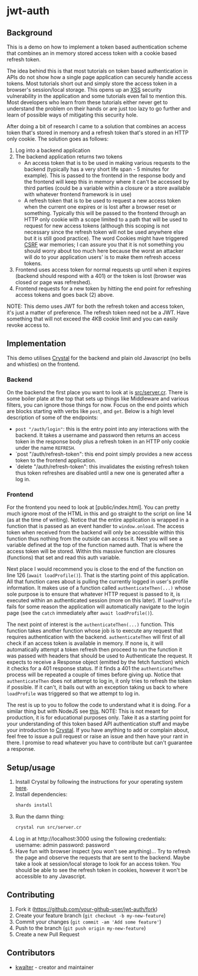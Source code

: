 # jwt-auth

## Background

This is a demo on how to implement a token based authentication scheme that
combines an in memory stored access token with a cookie based refresh token.

The idea behind this is that most tutorials on token based authentication
in APIs do not show how a single page application can securely handle
access tokens. Most tutorials short out and simply store the access
token in a browser's session/local storage. This opens up an
[XSS](https://en.wikipedia.org/wiki/Cross-site_scripting) security
vulnerability in the application and some tutorials even fail to mention this.
Most developers who learn from these tutorials either never get to
understand the problem on their hands or are just too lazy to go further
and learn of possible ways of mitigating this security hole.

After doing a bit of research I came to a solution that combines
an access token that's stored in memory and a refresh token that's stored
in an HTTP only cookie. The solution goes as follows:

1. Log into a backend application
2. The backend application returns two tokens
    - An access token that is to be used in making various requests to the
      backend (typically has a very short life span - 5 minutes for example).
      This is passed to the frontend in the response body and the frontend
      will keep this in memory where it can't be accessed by third parties
      (could be a variable within a closure or a store available with whatever
      frontend framework is in use)
    - A refresh token that is to be used to request a new access token when
      the current one expires or is lost after a browser reset or something.
      Typically this will be passed to the frontend through an HTTP only
      cookie with a scope limited to a path that will be used to request for
      new access tokens (although this scoping is not necessary since the
      refresh token will not be used anywhere else but it is still good
      practice). The word Cookies might have triggered
      [CSRF](https://en.wikipedia.org/wiki/Cross-site_request_forgery) war
      memories; I can assure you that it is not something you should worry
      about too much here because the worst an attacker will do to your
      application users' is to make them refresh access tokens.
3. Frontend uses access token for normal requests up until when it expires
   (backend should respond with a 401) or the token is lost (browser was
   closed or page was refreshed).
4. Frontend requests for a new token by hitting the end point for refreshing
   access tokens and goes back (2) above.

NOTE: This demo uses JWT for both the refresh token and access token, it's
just a matter of preference. The refresh token need not be a JWT. Have
something that will not exceed the 4KB cookie limit and you can easily
revoke access to.

## Implementation

This demo utilises [Crystal](https://crystal-lang.org/) for the backend and
plain old Javascript (no bells and whistles) on the frontend.

### Backend

On the backend the first place you want to look at is
[src/server.cr](./src/server.cr). There is some boiler plate at the top
that sets up things like Middleware and various filters, you can ignore
those things for now. Focus on the end points which are blocks starting
with verbs like `post`, and `get`. Below is a high level description of
some of the endpoints:

- `post "/auth/login"`: this is the entry point into any interactions with
   the backend. It takes a username and password then returns an access token
   in the response body plus a refresh token in an HTTP only cookie under
   the name `REFRESH`.
- `post "/auth/refresh-token": this end point simply provides a new access
   token to the frontend application.
- `delete "/auth/refresh-token": this invalidates the existing refresh token
  thus token refreshes are disabled until a new one is generated after a
  log in.
  
### Frontend

For the frontend you need to look at [public/index.html]. You can pretty
much ignore most of the HTML in this and go straight to the script on
line 14 (as at the time of writing). Notice that the entire application
is wrapped in a function that is passed as an event handler to
`window.onload`. The access token when received from the backend will only
be accessible within this function thus nothing from the outside can
access it. Next you will see a variable defined at the top of the function
named auth. That is where the access token will be stored. Within this
massive function are closures (functions) that set and read this auth
variable.

Next place I would recommend you is close to the end of the function on
line 126 (`await loadProfile()`). That is the starting point of this
application. All that function cares about is pulling the currently
logged in user's profile information. It makes use of a function called
`authenticateThen(...)` whose sole purpose is to ensure that whatever
HTTP request is passed to it, is executed within an authenticated session
(more on this later). If `loadProfile` fails for some reason the application
will automatically navigate to the login page (see the `catch` immediately
after `await loadProfile()`).

The next point of interest is the `authenticateThen(...)` function. This
function takes another function whose job is to execute any request that
requires authentication with the backend. `authenticateThen` will first
of all check if an access token is available in memory. If none is, it
will automatically attempt a token refresh then proceed to run the function
it was passed with headers that should be used to Authenticate the request.
It expects to receive a Response object (emitted by the fetch function)
which it checks for a 401 response status. If it finds a 401 the
`authenticateThen` process will be repeated a couple of times before
giving up. Notice that `authenticateThen` does not attempt to log in,
it only tries to refresh the token if possible. If it can't, it bails
out with an exception taking us back to where `loadProfile` was triggered
so that we attempt to log in.

The rest is up to you to follow the code to understand what it is doing.
For a similar thing but with NodeJS see
[this](https://github.com/benawad/jwt-auth-example). NOTE: This is not
meant for production, it is for educational purposes only. Take it as
a starting point for your understanding of this token based API
authentication stuff and maybe your introduction to
[Crystal](https://crystal-lang.org). If you have anything to add or
complain about, feel free to issue a pull request or raise an issue
and then have your rant in there. I promise to read whatever you have
to contribute but can't guarantee a response.

## Setup/usage

1. Install Crystal by following the instructions for your operating
   system [here](https://crystal-lang.org/install/).
2. Install dependencies:
    ```sh
    shards install
    ```
3. Run the damn thing:
    ```sh
    crystal run src/server.cr
    ```
4. Log in at http://localhost:3000 using the following credentials:
    username: admin
    password: password
5. Have fun with browser inspect (you won't see anything)... Try to
   refresh the page and observe the requests that are sent to the backend.
   Maybe take a look at session/local storage to look for an access token.
   You should be able to see the refresh token in cookies, however it
   won't be accessible to any Javascript.
## Contributing

1. Fork it (<https://github.com/your-github-user/jwt-auth/fork>)
2. Create your feature branch (`git checkout -b my-new-feature`)
3. Commit your changes (`git commit -am 'Add some feature'`)
4. Push to the branch (`git push origin my-new-feature`)
5. Create a new Pull Request

## Contributors

- [kwalter](https://github.com/kwalter94) - creator and maintainer

